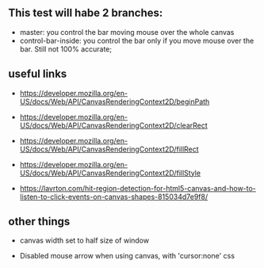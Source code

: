 ## This test will habe 2 branches:

- master: you control the bar moving mouse over the whole canvas
- control-bar-inside: you control the bar only if you move mouse over
    the bar. Still not 100% accurate;

## useful links

- https://developer.mozilla.org/en-US/docs/Web/API/CanvasRenderingContext2D/beginPath

- https://developer.mozilla.org/en-US/docs/Web/API/CanvasRenderingContext2D/clearRect

- https://developer.mozilla.org/en-US/docs/Web/API/CanvasRenderingContext2D/fillRect

- https://developer.mozilla.org/en-US/docs/Web/API/CanvasRenderingContext2D/fillStyle

- https://lavrton.com/hit-region-detection-for-html5-canvas-and-how-to-listen-to-click-events-on-canvas-shapes-815034d7e9f8/

## other things
- canvas width set to half size of window

- Disabled mouse arrow when using canvas, with 'cursor:none' css